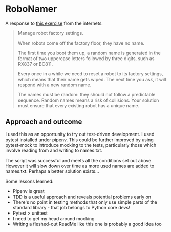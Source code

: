 # RoboNamer

A response to [this exercise](https://exercism.io/tracks/python/exercises/robot-name/) from the internets.

> Manage robot factory settings.
>
> When robots come off the factory floor, they have no name.
>
> The first time you boot them up, a random name is generated in the format of two uppercase letters followed by three digits, such as RX837 or BC811.
>
> Every once in a while we need to reset a robot to its factory settings, which means that their name gets wiped. The next time you ask, it will respond with a new random name.
>
> The names must be random: they should not follow a predictable sequence. Random names means a risk of collisions. Your solution must ensure that every existing robot has a unique name.

## Approach and outcome

I used this as an opportunity to try out test-driven development. I used pytest installed under pipenv. This could be further improved by using pytest-mock to introduce mocking to the tests, particularly those which involve reading from and writing to names.txt.

The script was successful and meets all the conditions set out above. However it will slow down over time as more used names are added to names.txt. Perhaps a better solution exists...

Some lessons learned:
- Pipenv is great
- TDD is a useful approach and reveals potential problems early on
- There's no point in testing methods that only use simple parts of the standard library - that job belongs to Python core devs!
- Pytest > unittest
- I need to get my head around mocking
- Writing a fleshed-out ReadMe like this one is probably a good idea too